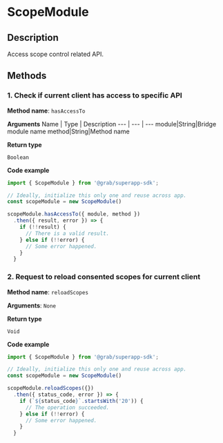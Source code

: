 # ScopeModule

## Description

Access scope control related API.

## Methods

### 1. Check if current client has access to specific API

**Method name**: `hasAccessTo`

**Arguments**
Name | Type | Description
--- | --- | ---
module|String|Bridge module name
method|String|Method name

**Return type**

`Boolean`

**Code example**

```javascript
import { ScopeModule } from '@grab/superapp-sdk';

// Ideally, initialize this only one and reuse across app.
const scopeModule = new ScopeModule()

scopeModule.hasAccessTo({ module, method })
  .then({ result, error }) => {
    if (!!result) {
      // There is a valid result.
    } else if (!!error) {
      // Some error happened.
    }
  }
```

### 2. Request to reload consented scopes for current client

**Method name**: `reloadScopes`

**Arguments**: `None`

**Return type**

`Void`

**Code example**

```javascript
import { ScopeModule } from '@grab/superapp-sdk';

// Ideally, initialize this only one and reuse across app.
const scopeModule = new ScopeModule()

scopeModule.reloadScopes({})
  .then({ status_code, error }) => {
    if (`${status_code}`.startsWith('20')) {
      // The operation succeeded.
    } else if (!!error) {
      // Some error happened.
    }
  }
```

